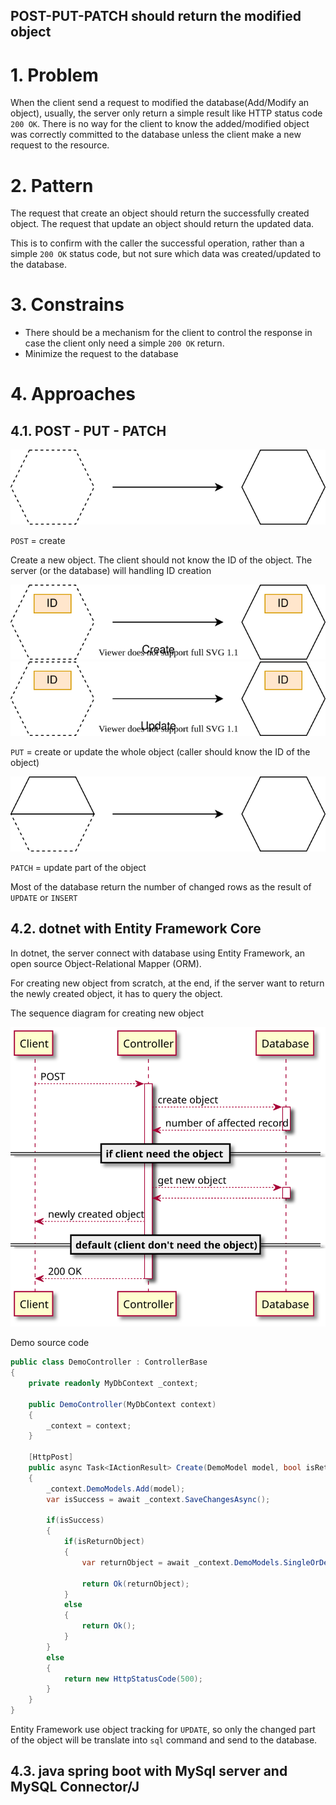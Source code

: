 POST-PUT-PATCH should return the modified object
---

# 1. Problem

When the client send a request to modified the database(Add/Modify an object), usually, the server only return a simple result like HTTP status code `200 OK`. There is no way for the client to know the added/modified object was correctly committed to the database unless the client make a new request to the resource.

# 2. Pattern

The request that create an object should return the successfully created object. The request that update an object should return the updated data.

This is to confirm with the caller the successful operation, rather than a simple `200 OK` status code, but not sure which data was created/updated to the database.

# 3. Constrains

* There should be a mechanism for the client to control the response in case the client only need a simple `200 OK` return.
* Minimize the request to the database

# 4. Approaches

## 4.1. POST - PUT - PATCH

<img src="POST.svg"/>

`POST` = create

Create a new object. The client should not know the ID of the object. The server (or the database) will handling ID creation

<img src="PUT-CREATE.svg"/>

<img src="PUT-UPDATE.svg"/>

`PUT` = create or update the whole object (caller should know the ID of the object)

<img src="PATCH.svg"/>

`PATCH` = update part of the object

Most of the database return the number of changed rows as the result of `UPDATE` or `INSERT`

## 4.2. dotnet with Entity Framework Core

In dotnet, the server connect with database using Entity Framework, an open source Object-Relational Mapper (ORM).

For creating new object from scratch, at the end, if the server want to return the newly created object, it has to query the object.

The sequence diagram for creating new object

<img src="./out/justifications/PostPutPatchReturn/post_put_patch_return.svg"/>

Demo source code

```csharp
public class DemoController : ControllerBase
{
    private readonly MyDbContext _context;

    public DemoController(MyDbContext context)
    {
        _context = context;
    }

    [HttpPost]
    public async Task<IActionResult> Create(DemoModel model, bool isReturnObject = false)
    {
        _context.DemoModels.Add(model);
        var isSuccess = await _context.SaveChangesAsync();

        if(isSuccess)
        {
            if(isReturnObject)
            {
                var returnObject = await _context.DemoModels.SingleOrDefaultAsync(m => m.Id == model.Id);

                return Ok(returnObject);
            }
            else
            {
                return Ok();
            }
        }
        else
        {
            return new HttpStatusCode(500);
        }
    }
}
```

Entity Framework use object tracking for `UPDATE`, so only the changed part of the object will be translate into `sql` command and send to the database.

## 4.3. java spring boot with MySql server and MySQL Connector/J